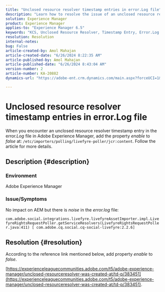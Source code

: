 ```yaml
---
title: "Unclosed resource resolver timestamp entries in error.Log file"
description: "Learn how to resolve the issue of an unclosed resource resolver entry in the error.Log file in Adobe Experience Manager."
solution: Experience Manager
product: Experience Manager
applies-to: "Experience Manager 6.5"
keywords: "KCS, Unclosed Resource Resolver, Timestamp Entry, Error.Log File, AEM, Experience Manager"
resolution: Resolution
internal-notes: 
bug: False
article-created-by: Amol Mahajan
article-created-date: "6/26/2024 8:22:35 AM"
article-published-by: Amol Mahajan
article-published-date: "6/26/2024 8:43:04 AM"
version-number: 2
article-number: KA-20882
dynamics-url: "https://adobe-ent.crm.dynamics.com/main.aspx?forceUCI=1&pagetype=entityrecord&etn=knowledgearticle&id=fe207938-9533-ef11-8409-6045bd029b18"

---
```

# Unclosed resource resolver timestamp entries in error.Log file


When you encounter an unclosed resource resolver timestamp entry in the e*rror.Log* file in Adobe Experience Manager, add the property *enable* to *false* at: `/etc/importers/polling/livefyre-poller/jcr:content`. Follow the article for more details.

## Description {#description}


### <b>Environment</b>

Adobe Experience Manager



### <b>Issue/Symptoms</b>

No impact on AEM but there is *noise* in the *error.log* file:

`com.adobe.social.integrations.livefyre.livefyreAssetImporter.impl.LivefyreRightsRequestPoller.getServiceResolvers(LivefyreRightsRequestPoller.java:411) [ com.adobe.cq.social.cq-social-livefyre:2.2.6]`


## Resolution {#resolution}


According to the reference link mentioned below, add property *enable* to *false*.

[https://experienceleaguecommunities.adobe.com/t5/adobe-experience-manager/unclosed-resourceresolver-was-created-at/td-p/383451](https://experienceleaguecommunities.adobe.com/t5/adobe-experience-manager/unclosed-resourceresolver-was-created-at/td-p/383451).
